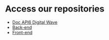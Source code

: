 # Access our repositories

- [Doc API6 Digital Wave](https://github.com/Digital-Wave-6-API/API-6_Digital-Wave)
- [Back-end](https://github.com/Digital-Wave-6-API/back-end)
- [Front-end](https://github.com/Digital-Wave-6-API/front-end)
